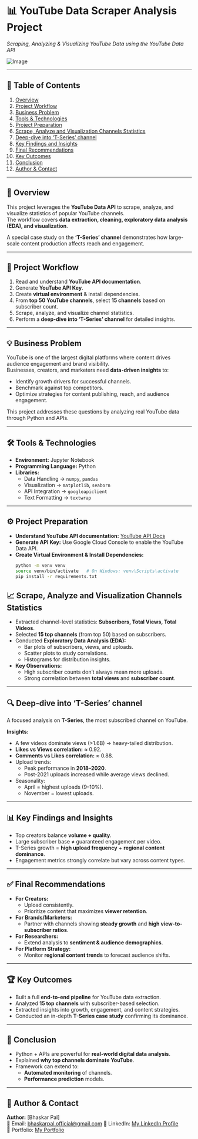 # 📊 YouTube Data Scraper Analysis Project  
_Scraping, Analyzing & Visualizing YouTube Data using the YouTube Data API_

![Image]()

---

## 📑 Table of Contents  
1. [Overview](#overview)  
2. [Project Workflow](#project-workflow)  
3. [Business Problem](#business-problem)  
4. [Tools & Technologies](#tools--technologies)  
5. [Project Preparation](#project-preparation)  
6. [Scrape, Analyze and Visualization Channels Statistics](#scrape-analyze-and-visualization-channels-statistics)  
7. [Deep-dive into ‘T-Series’ channel](#deep-dive-into-t-series-channel)  
8. [Key Findings and Insights](#key-findings-and-insights)  
9. [Final Recommendations](#final-recommendations)  
10. [Key Outcomes](#key-outcomes)  
11. [Conclusion](#conclusion)  
12. [Author & Contact](#author--contact)  

---

## 📌 Overview  
This project leverages the **YouTube Data API** to scrape, analyze, and visualize statistics of popular YouTube channels.  
The workflow covers **data extraction, cleaning, exploratory data analysis (EDA), and visualization**.  

A special case study on the **‘T-Series’ channel** demonstrates how large-scale content production affects reach and engagement.  

---

## 🔄 Project Workflow  
1. Read and understand **YouTube API documentation**.  
2. Generate **YouTube API Key**.  
3. Create **virtual environment** & install dependencies.  
4. From **top 50 YouTube channels**, select **15 channels** based on subscriber count.  
5. Scrape, analyze, and visualize channel statistics.  
6. Perform a **deep-dive into ‘T-Series’ channel** for detailed insights.  

---

## 💡 Business Problem  
YouTube is one of the largest digital platforms where content drives audience engagement and brand visibility.  
Businesses, creators, and marketers need **data-driven insights** to:  
- Identify growth drivers for successful channels.  
- Benchmark against top competitors.  
- Optimize strategies for content publishing, reach, and audience engagement.  

This project addresses these questions by analyzing real YouTube data through Python and APIs.  

---

## 🛠 Tools & Technologies  
- **Environment:** Jupyter Notebook  
- **Programming Language:** Python  
- **Libraries:**  
  - Data Handling → `numpy`, `pandas`  
  - Visualization → `matplotlib`, `seaborn`  
  - API Integration → `googleapiclient`  
  - Text Formatting → `textwrap`  

---

## ⚙️ Project Preparation  
- **Understand YouTube API documentation:** [YouTube API Docs](https://developers.google.com/youtube/v3)  
- **Generate API Key:** Use Google Cloud Console to enable the YouTube Data API.  
- **Create Virtual Environment & Install Dependencies:**  
  ```bash
  python -m venv venv
  source venv/bin/activate   # On Windows: venv\Scripts\activate
  pip install -r requirements.txt

## 📈 Scrape, Analyze and Visualization Channels Statistics  
- Extracted channel-level statistics: **Subscribers, Total Views, Total Videos**.  
- Selected **15 top channels** (from top 50) based on subscribers.  
- Conducted **Exploratory Data Analysis (EDA):**  
  - Bar plots of subscribers, views, and uploads.  
  - Scatter plots to study correlations.  
  - Histograms for distribution insights.  
- **Key Observations:**  
  - High subscriber counts don’t always mean more uploads.  
  - Strong correlation between **total views** and **subscriber count**.  

---

## 🔍 Deep-dive into ‘T-Series’ channel  
A focused analysis on **T-Series**, the most subscribed channel on YouTube.  

**Insights:**  
- A few videos dominate views (>1.6B) → heavy-tailed distribution.  
- **Likes vs Views correlation:** ≈ 0.92.  
- **Comments vs Likes correlation:** ≈ 0.88.  
- Upload trends:  
  - Peak performance in **2018–2020**.  
  - Post-2021 uploads increased while average views declined.  
- Seasonality:  
  - April = highest uploads (9–10%).  
  - November = lowest uploads.  

---

## 📊 Key Findings and Insights  
- Top creators balance **volume + quality**.  
- Large subscriber base ≠ guaranteed engagement per video.  
- T-Series growth = **high upload frequency** + **regional content dominance**.  
- Engagement metrics strongly correlate but vary across content types.  

---

## ✅ Final Recommendations  
- **For Creators:**  
  - Upload consistently.  
  - Prioritize content that maximizes **viewer retention**.  
- **For Brands/Marketers:**  
  - Partner with channels showing **steady growth** and **high view-to-subscriber ratios**.  
- **For Researchers:**  
  - Extend analysis to **sentiment & audience demographics**.  
- **For Platform Strategy:**  
  - Monitor **regional content trends** to forecast audience shifts.  

---

## 🏆 Key Outcomes  
- Built a full **end-to-end pipeline** for YouTube data extraction.  
- Analyzed **15 top channels** with subscriber-based selection.  
- Extracted insights into growth, engagement, and content strategies.  
- Conducted an in-depth **T-Series case study** confirming its dominance.  

---

## 📌 Conclusion  
- Python + APIs are powerful for **real-world digital data analysis**.  
- Explained **why top channels dominate YouTube**.  
- Framework can extend to:  
  - **Automated monitoring** of channels.  
  - **Performance prediction** models.  

---

## 👤 Author & Contact  
**Author:** [Bhaskar Pal]  
📧 Email: bhaskarpal.official@gmail.com 
💼 LinkedIn: [My LinkedIn Profile](https://www.linkedin.com/in/bhaskar-pal-2k02/)  
💼 Portfolio: [My Portfolio](https://bhaskarpal1707.github.io/portfolio/)  

